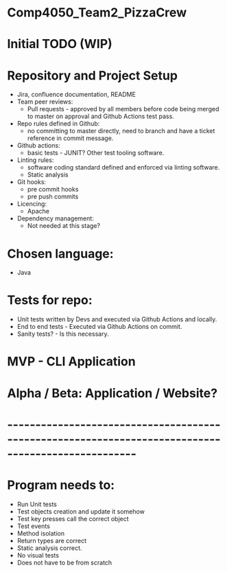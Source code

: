 # Comp4050_Team2_PizzaCrew

# Initial TODO (WIP)

# Repository and Project Setup

- Jira, confluence documentation, README
- Team peer reviews:
   - Pull requests - approved by all members before code being merged to master on approval and Github Actions test pass.
- Repo rules defined in Github:
  - no committing to master directly, need to branch and have a ticket reference in commit message.
- Github actions:
  - basic tests - JUNIT? Other test tooling software.
- Linting rules:
  - software coding standard defined and enforced via linting software.
  - Static analysis
- Git hooks:
  - pre commit hooks
  - pre push commits
- Licencing:
  - Apache
- Dependency management:
  - Not needed at this stage?

# Chosen language:
 - Java

# Tests for repo:
 - Unit tests written by Devs and executed via Github Actions and locally.
 - End to end tests - Executed via Github Actions on commit.
 - Sanity tests? - Is this necessary.

# MVP - CLI Application
# Alpha / Beta: Application / Website?

# ---------------------------------------------------------------------------------------------------

# Program needs to:
 - Run Unit tests
 - Test objects creation and update it somehow
 - Test key presses call the correct object
 - Test events
 - Method isolation
 - Return types are correct
 - Static analysis correct.
 - No visual tests
 - Does not have to be from scratch
